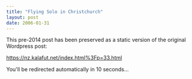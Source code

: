 ```yaml
---
title: "Flying Solo in Christchurch"
layout: post
date: 2006-01-31
---
```


This pre-2014 post has been preserved as a static version of the original Wordpress post:

https://nz.kalafut.net/index.html%3Fp=33.html

You'll be redirected automatically in 10 seconds...

<head>
  <meta http-equiv="refresh" content="10;url=https://nz.kalafut.net/index.html%3Fp=33.html">
</head>

